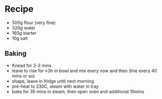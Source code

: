 # Recipe

* 500g flour (very fine)
* 320g water
* 160g starter
* 10g salt

## Baking

* Knead for 2-3 mins
* leave to rise for ±3h in bowl and mix every now and then (line every 40 mins or so)
* shape, leave in fridge until next morning
* pre-heat to 230C, steam with water in tray
* bake for 35 mins in steam, then open oven and additional 10mins
